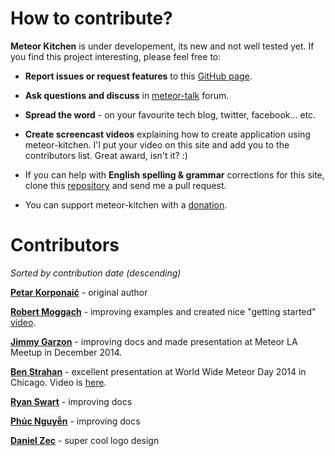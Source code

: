 How to contribute?
==================

**Meteor Kitchen** is under developement, its new and not well tested yet. If you find this project interesting, please feel free to:

- **Report issues or request features** to this <a href="https://github.com/perak/kitchen-site/issues" target="_blank">GitHub page</a>.

- **Ask questions and discuss** in <a href="https://groups.google.com/forum/#!topic/meteor-talk/zXgP7ddCdHk" target="_blank">meteor-talk</a> forum.

- **Spread the word** - on your favourite tech blog, twitter, facebook... etc.

- **Create screencast videos** explaining how to create application using meteor-kitchen. I'l put your video on this site and add you to the contributors list. Great award, isn't it? :)

- If you can help with **English spelling & grammar** corrections for this site, clone this <a href="https://github.com/perak/kitchen-site" target="_blank">repository</a> and send me a pull request.

- You can support meteor-kitchen with a <a href="{{pathFor 'donate'}}">donation</a>.


Contributors
============

*Sorted by contribution date (descending)*

<a href="https://github.com/perak" target="_blank"><b>Petar Korponaić</b></a> - original author

<a href="https://github.com/robmoggach" target="_blank"><b>Robert Moggach</b></a> - improving examples and created nice "getting started" <a href="//www.youtube.com/embed/9k5YRxjP58Y" target="_blank">video</a>.

<a href="https://github.com/jimbog" target="_blank"><b>Jimmy Garzon</b></a> - improving docs and made presentation at Meteor LA Meetup in December 2014.

<a href="https://github.com/benstr" target="_blank"><b>Ben Strahan</b></a> - excellent presentation at World Wide Meteor Day 2014 in Chicago. Video is <a href="http://www.youtube.com/watch?v=0njX2e7GwDs" target="_blank">here</a>.

<a href="https://github.com/TheAncientGoat" target="_blank"><b>Ryan Swart</b></a> - improving docs

<a href="https://github.com/npvn" target="_blank"><b>Phúc Nguyễn</b></a> - improving docs

<a href="http://danielonum.crevado.com/about" target="_blank"><b>Daniel Zec</b></a> - super cool logo design
